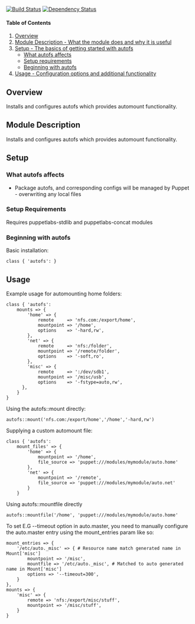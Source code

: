 [![Build Status](https://travis-ci.org/Yuav/puppet-autofs.svg?branch=master)](https://travis-ci.org/Yuav/puppet-autofs)
[![Dependency Status](https://gemnasium.com/Yuav/puppet-autofs.png)](http://gemnasium.com/Yuav/puppet-autofs)

#### Table of Contents

1. [Overview](#overview)
2. [Module Description - What the module does and why it is useful](#module-description)
3. [Setup - The basics of getting started with autofs](#setup)
    * [What autofs affects](#what-autofs-affects)
    * [Setup requirements](#setup-requirements)
    * [Beginning with autofs](#beginning-with-autofs)
4. [Usage - Configuration options and additional functionality](#usage)

## Overview

Installs and configures autofs which provides automount functionality.

## Module Description

Installs and configures autofs which provides automount functionality.

## Setup

### What autofs affects

* Package autofs, and corresponding configs will be managed by Puppet - overwriting any local files

### Setup Requirements

Requires puppetlabs-stdlib and puppetlabs-concat modules

### Beginning with autofs

Basic installation:

    class { 'autofs': }

## Usage

Example usage for automounting home folders:

    class { 'autofs':
        mounts => {
            'home' => {
                remote     => 'nfs.com:/export/home',
                mountpoint => '/home',
                options    => '-hard,rw',
            },
            'net' => {
                remote     => 'nfs:/folder',
                mountpoint => '/remote/folder',
                options    => '-soft,ro',
            },
            'misc' => {
                remote     => ':/dev/sdb1',
                mountpoint => '/misc/usb',
                options    => '-fstype=auto,rw',
          },
        }
    }

Using the autofs::mount directly:

    autofs::mount('nfs.com:/export/home','/home','-hard,rw')

Supplying a custom automount file:

    class { 'autofs':
        mount_files' => {
            'home' => {
                mountpoint => '/home',
                file_source => 'puppet:///modules/mymodule/auto.home'
            },
            'net' => {
                mountpoint => '/remote',
                file_source => 'puppet:///modules/mymodule/auto.net'
            }
        }

Using autofs::mountfile directly

    autofs::mountfile('/home', 'puppet:///modules/mymodule/auto.home'

To set E.G --timeout option in auto.master, you need to manually configure the
auto.master entry using the mount_entries param like so:

    mount_entries => {
        '/etc/auto._misc' => { # Resource name match generated name in Mount['misc']
            mountpoint => '/misc',
            mountfile => '/etc/auto._misc', # Matched to auto generated name in Mount['misc']
            options => '--timeout=300',
        }
    },
    mounts => {
        'misc' => {
            remote => 'nfs:/export/misc/stuff',
	        mountpoint => '/misc/stuff',
        }
    }

